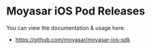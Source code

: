 # Moyasar iOS Pod Releases

You can view the documentation & usage here:

* <https://github.com/moyasar/moyasar-ios-sdk>